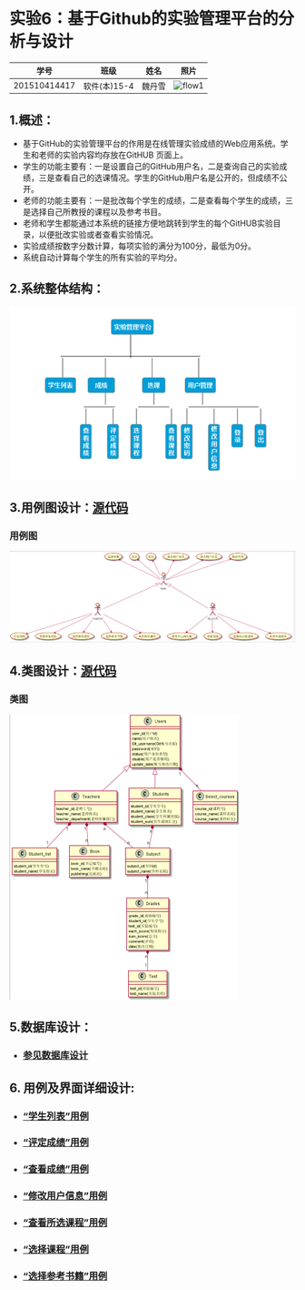 
# 实验6：基于Github的实验管理平台的分析与设计
|学号|班级|姓名|照片|
|:-------:|:-------------: | :----------:|:---:|
|201510414417|软件(本)15-4|魏丹雪|![flow1](../myself.jpg)|

## 1.概述：
- 基于GitHub的实验管理平台的作用是在线管理实验成绩的Web应用系统。学生和老师的实验内容均存放在GitHUB
页面上。
- 学生的功能主要有：一是设置自己的GitHub用户名，二是查询自己的实验成绩，三是查看自己的选课情况。学生的GitHub用户名是公开的，但成绩不公开。
- 老师的功能主要有：一是批改每个学生的成绩，二是查看每个学生的成绩，三是选择自己所教授的课程以及参考书目。
- 老师和学生都能通过本系统的链接方便地跳转到学生的每个GitHUB实验目录，以便批改实验或者查看实验情况。
- 实验成绩按数字分数计算，每项实验的满分为100分，最低为0分。
- 系统自动计算每个学生的所有实验的平均分。

## 2.系统整体结构：
![usecase](系统总体结构.png)

## 3.用例图设计：[源代码](src/user_case.puml)
### 用例图
![usecase](实验六_用例图.PNG)

## 4.类图设计：[源代码](src/test_manage_class.puml)
### 类图
![usecase](类图.png)

## 5.数据库设计：
- ### [参见数据库设计](./数据库设计.md)

## 6. 用例及界面详细设计:
- ### [“学生列表”用例](./use_case/学生列表.md)
- ### [“评定成绩”用例](./use_case/评定成绩.md)
- ### [“查看成绩”用例](./use_case/查看成绩.md)
- ### [“修改用户信息”用例](./use_case/修改用户信息.md)
- ### [“查看所选课程”用例](./use_case/查看所选课程.md)
- ### [“选择课程”用例](./use_case/选择课程.md)
- ### [“选择参考书籍”用例](./use_case/选择参考书籍.md)
